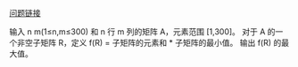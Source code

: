 [问题链接](https://codeforces.com/problemset/problem/1443/C)

输入 n m(1≤n,m≤300) 和 n 行 m 列的矩阵 A，元素范围 [1,300]。
对于 A 的一个非空子矩阵 R，定义 f(R) = 子矩阵的元素和 * 子矩阵的最小值。
输出 f(R) 的最大值。